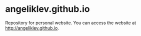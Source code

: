 # angeliklev.github.io
Repository for personal website. You can access the website at <http://angeliklev.github.io>.
